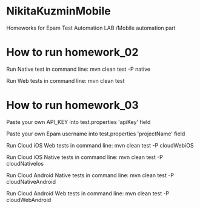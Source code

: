 # NikitaKuzminMobile
Homeworks for Epam Test Automation LAB /Mobile automation part

# How to run homework_02
Run Native test in command line: mvn clean test -P native

Run Web tests in command line: mvn clean test

# How to run homework_03

Paste your own API_KEY into test.properties 'apiKey' field

Paste your own Epam username into test.properties 'projectName' field

Run Cloud iOS Web tests in command line: mvn clean test -P cloudWebiOS

Run Cloud iOS Native tests in command line: mvn clean test -P cloudNativeIos

Run Cloud Android Native tests in command line: mvn clean test -P cloudNativeAndroid

Run Cloud Android Web tests in command line: mvn clean test -P cloudWebAndroid
